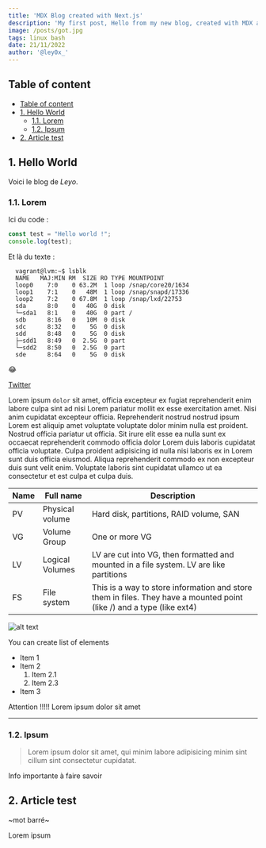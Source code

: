 ```yaml
---
title: 'MDX Blog created with Next.js'
description: 'My first post, Hello from my new blog, created with MDX and Next js !!'
image: /posts/got.jpg
tags: linux bash
date: 21/11/2022
author: '@ley0x_'
---
```


## Table of content

- [Table of content](#table-of-content)
- [1. Hello World](#1-hello-world)
  - [1.1. Lorem](#11-lorem)
  - [1.2. Ipsum](#12-ipsum)
- [2. Article test](#2-article-test)

## 1. Hello World

Voici le blog de _Leyo_.

### 1.1. Lorem

Ici du code :

```js
const test = "Hello world !";
console.log(test);
```

Et là du texte :

```
  vagrant@lvm:~$ lsblk
  NAME   MAJ:MIN RM  SIZE RO TYPE MOUNTPOINT
  loop0    7:0    0 63.2M  1 loop /snap/core20/1634
  loop1    7:1    0   48M  1 loop /snap/snapd/17336
  loop2    7:2    0 67.8M  1 loop /snap/lxd/22753
  sda      8:0    0   40G  0 disk
  └─sda1   8:1    0   40G  0 part /
  sdb      8:16   0   10M  0 disk
  sdc      8:32   0    5G  0 disk
  sdd      8:48   0    5G  0 disk
  ├─sdd1   8:49   0  2.5G  0 part
  └─sdd2   8:50   0  2.5G  0 part
  sde      8:64   0    5G  0 disk
```

😂

[Twitter][def]

Lorem ipsum `dolor` sit amet, officia excepteur ex fugiat reprehenderit enim labore culpa sint ad nisi Lorem pariatur mollit ex esse exercitation amet. Nisi anim cupidatat excepteur officia. Reprehenderit nostrud nostrud ipsum Lorem est aliquip amet voluptate voluptate dolor minim nulla est proident. Nostrud officia pariatur ut officia. Sit irure elit esse ea nulla sunt ex occaecat reprehenderit commodo officia dolor Lorem duis laboris cupidatat officia voluptate. Culpa proident adipisicing id nulla nisi laboris ex in Lorem sunt duis officia eiusmod. Aliqua reprehenderit commodo ex non excepteur duis sunt velit enim. Voluptate laboris sint cupidatat ullamco ut ea consectetur et est culpa et culpa duis.

| Name | Full name       | Description                                                                                                           |
| ---- | --------------- | --------------------------------------------------------------------------------------------------------------------- |
| PV   | Physical volume | Hard disk, partitions, RAID volume, SAN                                                                               |
| VG   | Volume Group    | One or more VG                                                                                                        |
| LV   | Logical Volumes | LV are cut into VG, then formatted and mounted in a file system. LV are like partitions                               |
| FS   | File system     | This is a way to store information and store them in files. They have a mounted point (like /) and a type (like ext4) |

![alt text](/pdp.jpg)

<Tip>You can create list of elements</Tip>

- Item 1
- Item 2
  1. Item 2.1
  2. Item 2.3
- Item 3

<Warning>Attention !!!!! Lorem ipsum dolor sit amet</Warning>

---

### 1.2. Ipsum

> Lorem ipsum dolor sit amet, qui minim labore adipisicing minim sint cillum sint consectetur cupidatat.

<Info>Info importante à faire savoir</Info>

[def]: https://www.twitter.com

## 2. Article test

~mot barré~

Lorem ipsum
